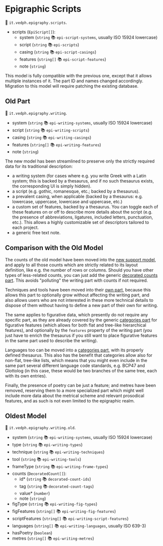 # Epigraphic Scripts

🔑 `it.vedph.epigraphy.scripts`.

- scripts (`EpiScript[]`):
  - system (`string` 📚 `epi-script-systems`, usually ISO 15924 lowercase)
  - script (`string` 📚 `epi-scripts`)
  - casing (`string` 📚 `epi-script-casings`)
  - features (`string[]` 📚 `epi-script-features`)
  - note (`string`)

This model is fully compatible with the previous one, except that it allows multiple instances of it. The part ID and names changed accordingly. Migration to this model will require patching the existing database.

## Old Part

🔑 `it.vedph.epigraphy.writing`.

- system (`string` 📚 `epi-writing-systems`, usually ISO 15924 lowercase)
- script (`string` 📚 `epi-writing-scripts`)
- casing (`string` 📚 `epi-writing-casings`)
- features (`string[]` 📚 `epi-writing-features`)
- note (`string`)

The new model has been streamlined to preserve only the strictly required data for its traditional description:

- a writing system (for cases where e.g. you write Greek with a Latin system; this is backed by a thesaurus, and if no such thesaurus exists, the corresponding UI is simply hidden).
- a script (e.g. gothic, romanesque, etc.; backed by a thesaurus).
- a prevalent casing, when applicable (backed by a thesaurus: e.g. lowercase, uppercase, lowercase and uppercase, etc.)
- a custom set of features, backed by a thesaurus. You can toggle each of these features on or off to describe more details about the script (e.g. the presence of abbreviations, ligatures, included letters, punctuation, etc.). This allows a highly customizable set of descriptors tailored to each project.
- a generic free text note.

## Comparison with the Old Model

The counts of the old model have been moved into the [new support model](epi-support.md), and apply to all those counts which are strictly related to its layout definition, like e.g. the number of rows or columns. Should you have other types of less-related counts, you can just add the generic [decorated counts part](https://github.com/vedph/cadmus-general/blob/master/docs/decorated-counts.md). This avoids "polluting" the writing part with counts if not required.

Techniques and tools have been moved into their [own part](https://github.com/vedph/cadmus-epigraphy/blob/master/docs/epi-technique.md), because this allows this part to optionally grow without affecting the writing part, and also allows users who are not interested in these more technical details to dispose of them without having to define a new part of their own for writing.

The same applies to figurative data, which presently do not require any specific part, as they are already covered by the generic [categories part](https://github.com/vedph/cadmus-general/blob/master/docs/categories.md) for figurative features (which allows for both flat and tree-like hierarchical features), and optionally by the `features` property of the writing part (you just have to enrich the thesaurus if you still want to place figurative features in the same part used to describe the writing).

Languages too can be moved into a [categories part](https://github.com/vedph/cadmus-general/blob/master/docs/categories.md), with its properly defined thesaurus. This also has the benefit that categories allow also for non-flat, tree-like lists, which means that you might even include in the same part several different language code standards, e.g. BCP47 and Glottolog (in this case, these would be two branches of the same tree, each with its own entries).

Finally, the presence of poetry can be just a feature; and metres have been removed, reserving them to a more specialized part which might well include more data about the metrical scheme and relevant prosodical features, and as such is not even limited to the epigraphic realm.

## Oldest Model

🔑 `it.vedph.epigraphy.writing.old`.

- system (`string` 📚 `epi-writing-systems`, usually ISO 15924 lowercase)
- type (`string` 📚 `epi-writing-types`)
- technique (`string` 📚 `epi-writing-techniques`)
- tool (`string` 📚 `epi-writing-tools`)
- frameType (`string` 📚 `epi-writing-frame-types`)
- counts (`DecoratedCount[]`):
  - id\* (`string` 📚 `decorated-count-ids`)
  - tag (`string` 📚 `decorated-count-tags`)
  - value\* (`number`)
  - note (`string`)
- figType (`string` 📚 `epi-writing-fig-types`)
- figFeatures (`string[]` 📚 `epi-writing-fig-features`)
- scriptFeatures (`string[]` 📚 `epi-writing-script-features`)
- languages (`string[]` 📚 `epi-writing-languages`, usually ISO 639-3)
- hasPoetry (`boolean`)
- metres (`string[]` 📚 `epi-writing-metres`)
